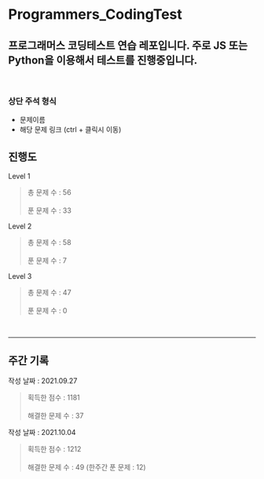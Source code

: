 # Programmers_CodingTest

## 프로그래머스 코딩테스트 연습 레포입니다. 주로 JS 또는 Python을 이용해서 테스트를 진행중입니다.

</br>

### 상단 주석 형식

- 문제이름
- 해당 문제 링크 (ctrl + 클릭시 이동)
  </br>

## 진행도

Level 1

> 총 문제 수 : 56
> </br></br>
> 푼 문제 수 : 33

Level 2

> 총 문제 수 : 58
> </br></br>
> 푼 문제 수 : 7

Level 3

> 총 문제 수 : 47
> </br></br>
> 푼 문제 수 : 0

<br/>

---

## 주간 기록

작성 날짜 : 2021.09.27
<br/>

> 획득한 점수 : 1181
> <br/><br/>
> 해결한 문제 수 : 37

작성 날짜 : 2021.10.04
<br/>

> 획득한 점수 : 1212
> <br/><br/>
> 해결한 문제 수 : 49 (한주간 푼 문제 : 12)
